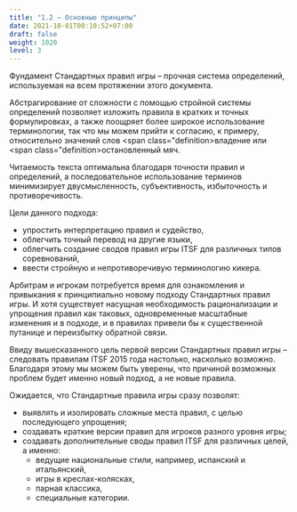 ```yaml
---
title: "1.2 – Основные принципы"
date: 2021-10-01T00:10:52+07:00
draft: false
weight: 1020
level: 3
---
```


Фундамент Стандартных правил игры – прочная система определений, используемая на всем
протяжении этого документа.

Абстрагирование от сложности с помощью стройной системы определений позволяет изложить
правила в кратких и точных формулировках, а также поощряет более широкое использование
терминологии, так что мы можем прийти к согласию, к примеру, относительно значений слов
<span class="definition>владение</span> или <span class="definition>остановленный мяч</span>.

Читаемость текста оптимальна благодаря точности правил и определений, а последовательное
использование терминов минимизирует двусмысленность, субъективность, избыточность и
противоречивость.

Цели данного подхода:

- упростить интерпретацию правил и судейство,
- облегчить точный перевод на другие языки,
- облегчить создание сводов правил игры ITSF для различных типов соревнований,
- ввести стройную и непротиворечивую терминологию кикера.

Арбитрам и игрокам потребуется время для ознакомления и привыкания к принципиально новому
подходу Стандартных правил игры. И хотя существует насущная необходимость рационализации и
упрощения правил как таковых, одновременные масштабные изменения и в подходе, и в правилах
привели бы к существенной путанице и переизбытку обратной связи.

Ввиду вышесказанного цель первой версии Стандартных правил игры – следовать правилам ITSF
2015 года настолько, насколько возможно. Благодаря этому мы можем быть уверены, что причиной
возможных проблем будет именно новый подход, а не новые правила.

Ожидается, что Стандартные правила игры сразу позволят:

- выявлять и изолировать сложные места правил, с целью последующего упрощения;
- создавать краткие версии правил для игроков разного уровня игры;
- создавать дополнительные своды правил ITSF для различных целей, а именно:
  - ведущие национальные стили, например, испанский и итальянский,
  - игры в креслах-колясках,
  - парная классика,
  - специальные категории.

